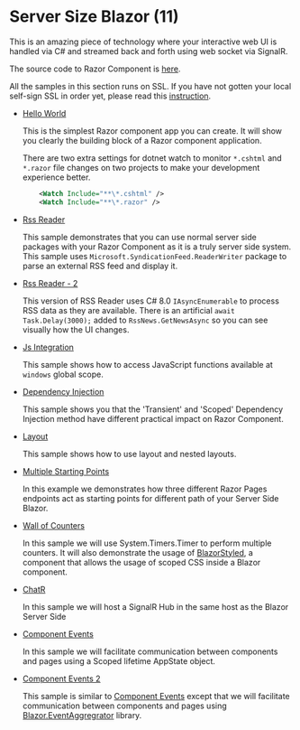 # Server Size Blazor (11)

This is an amazing piece of technology where your interactive web UI is handled via C# and streamed back and forth using web socket via SignalR.

The source code to Razor Component is [here](https://github.com/aspnet/AspNetCore/tree/master/src/Components).

All the samples in this section runs on SSL. If you have not gotten your local self-sign SSL in order yet, please read this [instruction](https://www.hanselman.com/blog/DevelopingLocallyWithASPNETCoreUnderHTTPSSSLAndSelfSignedCerts.aspx).

  * [Hello World](HelloWorld)

    This is the simplest Razor component app you can create. It will show you clearly the building block of a Razor component application.

    There are two extra settings for dotnet watch to monitor `*.cshtml` and `*.razor` file changes on two projects to make your development experience better.

    ``` xml
        <Watch Include="**\*.cshtml" />
        <Watch Include="**\*.razor" />
    ```

  * [Rss Reader](RssReader)

    This sample demonstrates that you can use normal server side packages with your Razor Component as it is a truly server side system. This sample uses `Microsoft.SyndicationFeed.ReaderWriter` package to parse an external RSS feed and display it.

  * [Rss Reader - 2](RssReader-2)
    
    This version of RSS Reader uses C# 8.0 `IAsyncEnumerable` to process RSS data as they are available. There is an artificial `await Task.Delay(3000);` added to `RssNews.GetNewsAsync` so you can see visually how the UI changes.

  * [Js Integration](JsIntegration)

    This sample shows how to access JavaScript functions available at `windows` global scope.

  * [Dependency Injection](DependencyInjection)

    This sample shows you that the 'Transient' and 'Scoped' Dependency Injection method have different practical impact on Razor Component.

  * [Layout](Layout)

    This sample shows how to use layout and nested layouts.

  * [Multiple Starting Points](StartingVariation)

    In this example we demonstrates how three different Razor Pages endpoints act as starting points for different path of your Server Side Blazor.

  * [Wall of Counters](WallOfCounters)

    In this sample we will use System.Timers.Timer to perform multiple counters. It will also demonstrate the usage of [BlazorStyled](https://github.com/chanan/BlazorStyled), a component that allows the usage of scoped CSS inside a Blazor component.
  
  * [ChatR](ChatR)

    In this sample we will host a SignalR Hub in the same host as the Blazor Server Side

  * [Component Events](ComponentEvents)

    In this sample we will facilitate communication between components and pages using a Scoped lifetime AppState object. 

 
  * [Component Events 2](ComponentEvents-2)

    This sample is similar to [Component Events](ComponentEvents) except that we will facilitate communication between components and pages using [Blazor.EventAggregrator](https://github.com/mikoskinen/Blazor.EventAggregator)  library.